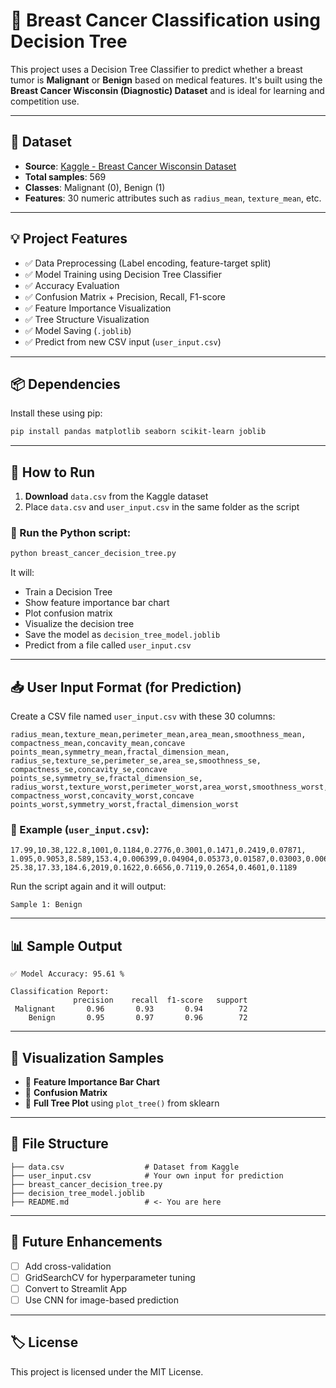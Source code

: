 # 🧠 Breast Cancer Classification using Decision Tree

This project uses a Decision Tree Classifier to predict whether a breast tumor is **Malignant** or **Benign** based on medical features. It's built using the **Breast Cancer Wisconsin (Diagnostic) Dataset** and is ideal for learning and competition use.

---

## 📂 Dataset

- **Source**: [Kaggle - Breast Cancer Wisconsin Dataset](https://www.kaggle.com/datasets/uciml/breast-cancer-wisconsin-data)
- **Total samples**: 569  
- **Classes**: Malignant (0), Benign (1)  
- **Features**: 30 numeric attributes such as `radius_mean`, `texture_mean`, etc.

---

## 💡 Project Features

- ✅ Data Preprocessing (Label encoding, feature-target split)
- ✅ Model Training using Decision Tree Classifier
- ✅ Accuracy Evaluation
- ✅ Confusion Matrix + Precision, Recall, F1-score
- ✅ Feature Importance Visualization
- ✅ Tree Structure Visualization
- ✅ Model Saving (`.joblib`)
- ✅ Predict from new CSV input (`user_input.csv`)

---

## 📦 Dependencies

Install these using pip:

```bash
pip install pandas matplotlib seaborn scikit-learn joblib
```

---

## 🚀 How to Run

1. **Download** `data.csv` from the Kaggle dataset  
2. Place `data.csv` and `user_input.csv` in the same folder as the script

### 🔧 Run the Python script:

```bash
python breast_cancer_decision_tree.py
```

It will:
- Train a Decision Tree
- Show feature importance bar chart
- Plot confusion matrix
- Visualize the decision tree
- Save the model as `decision_tree_model.joblib`
- Predict from a file called `user_input.csv`

---

## 📥 User Input Format (for Prediction)

Create a CSV file named `user_input.csv` with these 30 columns:

```text
radius_mean,texture_mean,perimeter_mean,area_mean,smoothness_mean,
compactness_mean,concavity_mean,concave points_mean,symmetry_mean,fractal_dimension_mean,
radius_se,texture_se,perimeter_se,area_se,smoothness_se,
compactness_se,concavity_se,concave points_se,symmetry_se,fractal_dimension_se,
radius_worst,texture_worst,perimeter_worst,area_worst,smoothness_worst,
compactness_worst,concavity_worst,concave points_worst,symmetry_worst,fractal_dimension_worst
```

### 📄 Example (`user_input.csv`):

```csv
17.99,10.38,122.8,1001,0.1184,0.2776,0.3001,0.1471,0.2419,0.07871,
1.095,0.9053,8.589,153.4,0.006399,0.04904,0.05373,0.01587,0.03003,0.006193,
25.38,17.33,184.6,2019,0.1622,0.6656,0.7119,0.2654,0.4601,0.1189
```

Run the script again and it will output:

```
Sample 1: Benign
```

---

## 📊 Sample Output

```text
✅ Model Accuracy: 95.61 %

Classification Report:
              precision    recall  f1-score   support
 Malignant       0.96       0.93       0.94        72
    Benign       0.95       0.97       0.96        72
```

---

## 🧠 Visualization Samples

- 🔹 **Feature Importance Bar Chart**
- 🔹 **Confusion Matrix**
- 🔹 **Full Tree Plot** using `plot_tree()` from sklearn

---

## 📁 File Structure

```
├── data.csv                  # Dataset from Kaggle
├── user_input.csv            # Your own input for prediction
├── breast_cancer_decision_tree.py
├── decision_tree_model.joblib
├── README.md                 # <- You are here
```

---

## 🏁 Future Enhancements

- [ ] Add cross-validation
- [ ] GridSearchCV for hyperparameter tuning
- [ ] Convert to Streamlit App
- [ ] Use CNN for image-based prediction

---

## 🏷️ License

This project is licensed under the MIT License.
